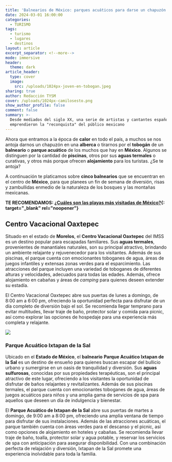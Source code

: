 ```yaml
---
title: 'Balnearios de México: parques acuáticos para darse un chapuzón'
date: 2024-03-01 16:00:00
categories:
  - TURISMO
tags:
  - turismo
  - lugares
  - destinos
layout: article
excerpt_separator: <!--more-->
mode: immersive
header:
  theme: dark
article_header:
  type: cover
  image:
    src: /uploads/1024px-joven-en-tobogan.jpeg
sharing: true
author: Redacción TYSM
cover: /uploads/1024px-camilosesto.png
show_author_profile: false
comment: false
summary: >-
  Desde mediados del siglo XX, una serie de artistas y cantantes españoles
  emprendieron la "reconquista" del público mexicano
---
```

Ahora que entramos a la época de **calor** en todo el país, a muchos se nos antoja darnos un chapuzón en una **alberca** o tirarnos por el **tobogán** de un **balneario** o **parque acuático** de los muchos que hay en **México**. Algunos se distinguen por la cantidad de **piscinas**, otros por sus **aguas termales** o curativas, y otros más porque ofrecen **alojamiento** para los turistas. ¿Se te antoja?

A continuación te platicamos sobre **cinco balnearios** que se encuentran en el centro de **México**, para que planees un fin de semana de diversión, risas y zambullidas enmedio de la naturaleza de los bosques y las montañas mexicanas.

**TE RECOMENDAMOS: [¿Cuáles son las playas más visitadas de México?](https://blog.tonoysumariachi.com/turismo/2022/07/29/cuales-son-las-playas-mas-visitadas-de-mexico.html){: target="_blank" rel="noopener"}**

## Centro Vacacional Oaxtepec

Situado en el estado de **Morelos**, el **Centro Vacacional Oaxtepec** del IMSS es un destino popular para escapadas familiares. Sus **aguas termales**, provenientes de manantiales naturales, son su principal atractivo, brindando un ambiente relajante y rejuvenecedor para los visitantes. Además de sus piscinas, el parque cuenta con emocionantes toboganes de agua, áreas de juegos infantiles y extensas zonas verdes para el esparcimiento. Las atracciones del parque incluyen una variedad de toboganes de diferentes alturas y velocidades, adecuados para todas las edades. Además, ofrece alojamiento en cabañas y áreas de *camping* para quienes deseen extender su estadía.

El Centro Vacacional Oaxtepec abre sus puertas de lunes a domingo, de 8:00 am a 6:00 pm, ofreciendo la oportunidad perfecta para disfrutar de un día completo de diversión bajo el sol. Se recomienda llegar temprano para evitar multitudes, llevar traje de baño, protector solar y comida para picnic, así como explorar las opciones de hospedaje para una experiencia más completa y relajante.

![](https://upload.wikimedia.org/wikipedia/commons/6/6a/IMSS_Oaxtepec03.jpg)

### Parque Acuático Ixtapan de la Sal

Ubicado en el **Estado de México**, el **balneario** **Parque Acuático Ixtapan de la Sal** es un destino de ensueño para quienes buscan escapar del bullicio urbano y sumergirse en un oasis de tranquilidad y diversión. Sus **aguas sulfurosas**, conocidas por sus propiedades terapéuticas, son el principal atractivo de este lugar, ofreciendo a los visitantes la oportunidad de disfrutar de baños relajantes y revitalizantes. Además de sus piscinas termales, el parque cuenta con emocionantes toboganes de agua, áreas de juegos acuáticos para niños y una amplia gama de servicios de spa para aquellos que deseen un día de indulgencia y bienestar.

El **Parque Acuático de Ixtapan de la Sal** abre sus puertas de martes a domingo, de 9:00 am a 8:00 pm, ofreciendo una amplia ventana de tiempo para disfrutar de sus instalaciones. Además de las atracciones acuáticas, el parque también cuenta con áreas verdes para el descanso y el picnic, así como opciones de alojamiento en hoteles y cabañas. Se recomienda llevar traje de baño, toalla, protector solar y agua potable, y reservar los servicios de spa con anticipación para asegurar disponibilidad. Con una combinación perfecta de relajación y diversión, Ixtapan de la Sal promete una experiencia inolvidable para toda la familia.